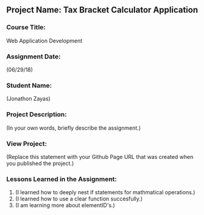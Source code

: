 ## Project Name:  Tax Bracket Calculator Application

### Course Title:
Web Application Development

### Assignment Date:  
(06/29/18)

### Student Name:  
(Jonathon Zayas)

### Project Description:
(In your own words, briefly describe the assignment.)

### View Project:
(Replace this statement with your Github Page URL that was created when you 
 published the project.)

### Lessons Learned in the Assignment:
1. (I learned how to deeply nest if statements for mathmatical operations.)
2. (I learned how to use a clear function succesfully.)
3. (I am learning more about elementID's.)

